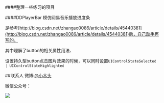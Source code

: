 ####整理一些练习的项目


####DDPlayerBar
模仿网易音乐播放进度条

是参考[http://blog.csdn.net/zhangao0086/article/details/45440381](http://blog.csdn.net/zhangao0086/article/details/45440381)后，自己动手再写的。

其中理解了button的相关属性用法、 

设置持久型button点击图片效果的时候，可以同时设置`UIControlStateSelected | UIControlStateHighlighted`



##联系人
微博:[@小木头](http://weibo.com/329096966)

微信公众号：

![](http://7i7ht3.com1.z0.glb.clouddn.com/QRCode.jpg)